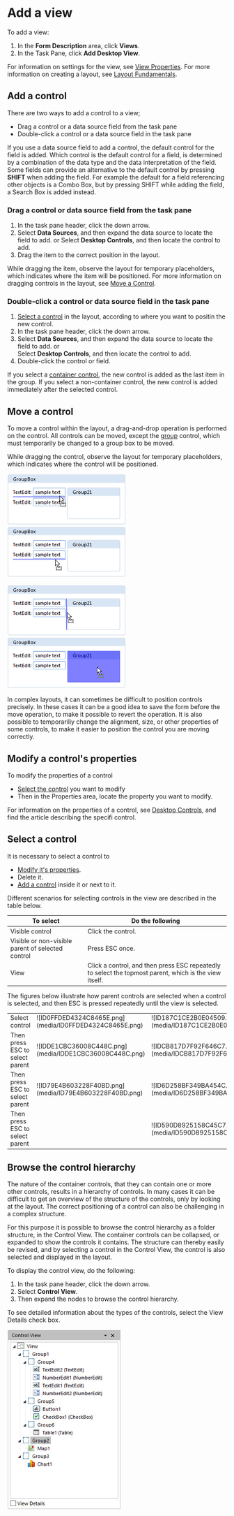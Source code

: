 # Add a view

To add a view:

1.  In the **Form Description** area, click **Views**.
2.  In the Task Pane, click **Add Desktop View**.

For information on settings for the view, see [View Properties](view-properties.md). For more information on creating a layout, see [Layout Fundamentals](view-layout-fundamentals.md).


## Add a control

There are two ways to add a control to a view;

*   Drag a control or a data source field from the task pane
*   Double-click a control or a data source field in the task pane

If you use a data source field to add a control, the default control for the field is added. Which control is the default control for a field, is determined by a combination of the data type and the data interpretation of the field. Some fields can provide an alternative to the default control by pressing **SHIFT** when adding the field. For example the default for a field referencing other objects is a Combo Box, but by pressing SHIFT while adding the field, a Search Box is added instead.

### Drag a control or data source field from the task pane

1.  In the task pane header, click the down arrow.
2.  Select **Data Sources**, and then expand the data source to locate the field to add.  or  Select **Desktop Controls**, and then locate the control to add.
3.  Drag the item to the correct position in the layout.

While dragging the item, observe the layout for temporary placeholders, which indicates where the item will be positioned. For more information on dragging controls in the layout, see [Move a Control](add-a-view.md).

### Double-click a control or data source field in the task pane

1.  [Select a control](add-a-view.md) in the layout, according to where you want to positin the new control.
2.  In the task pane header, click the down arrow.
3.  Select **Data Sources**, and then expand the data source to locate the field to add. or  
    Select **Desktop Controls**, and then locate the control to add.
4.  Double-click the control or field.

If you select a [container control](desktop-controls/containers/index.md), the new control is added as the last item in the group. If you select a non-container control, the new control is added immediately after the selected control.



## Move a control

To move a control within the layout, a drag-and-drop operation is performed on the control. All controls can be moved, except the [group](desktop-controls/containers/group.md) control, which must temporarily be changed to a group box to be moved.

While dragging the control, observe the layout for temporary placeholders, which indicates where the control will be positioned.

![ID61E57443C316486F.png](media/ID61E57443C316486F.png) ![IDA70555F4C42E4EEE.png](media/IDA70555F4C42E4EEE.png)

![IDB02DBA7AB3D943E4.png](media/IDB02DBA7AB3D943E4.png) ![ID5ABD3CDD7F82492A.png](media/ID5ABD3CDD7F82492A.png)

In complex layouts, it can sometimes be difficult to position controls precisely. In these cases it can be a good idea to save the form before the move operation, to make it possible to revert the operation. It is also possible to temporariliy change the alignment, size, or other properties of some controls, to make it easier to position the control you are moving correctly.



## Modify a control's properties <a name="modify-a-controls-properties"/>

To modify the properties of a control

*   [Select the control](add-a-view.md) you want to modify
*   Then in the Properties area, locate the property you want to modify.

For information on the properties of a control, see [Desktop Controls](desktop-controls/index.md), and find the article describing the specifi control.



## Select a control

It is necessary to select a control to

*   [Modify it's properties](add-a-view.md).
*   Delete it.
*   [Add a control](add-a-view.md) inside it or next to it.

Different scenarios for selecting controls in the view are described in the table below.

To select                                         | Do the following
--------------------------------------------------|-------------------------------
Visible control                                   | Click the control.
Visible or non-visible parent of selected control | Press ESC once.
View                                              | Click a control, and then press ESC repeatedly to select the topmost parent, which is the view itself.

The figures below illustrate how parent controls are selected when a control is selected, and then ESC is pressed repeatedly until the view is selected.

<table style="WIDTH: 100%">
<tbody>

<tr>
<td>
Select control
</td>
<td>
![ID0FFDED4324C8465E.png](media/ID0FFDED4324C8465E.png)
</td>
<td>
![ID187C1CE2B0E04509.png](media/ID187C1CE2B0E04509.png)
</td>
<td>
![IDD5AA27F28E8949BD.png](media/IDD5AA27F28E8949BD.png)
</td>
</tr>

<tr>
<td>
Then press ESC to select parent
</td>
<td>
![IDDE1CBC36008C448C.png](media/IDDE1CBC36008C448C.png)
</td>
<td>
![IDCB817D7F92F646C7.png](media/IDCB817D7F92F646C7.png)
</td>
<td>
![ID85C2D8AA55D14814.png](media/ID85C2D8AA55D14814.png)
</td>
</tr>

<tr>
<td>
Then press ESC to select parent
</td>
<td>
![ID79E4B603228F40BD.png](media/ID79E4B603228F40BD.png)
</td>
<td>
![ID6D258BF349BA454C.png](media/ID6D258BF349BA454C.png)
</td>
<td>
![ID3A514507A71843FB.png](media/ID3A514507A71843FB.png)
</td>
</tr>

<tr>
<td>
Then press ESC to select parent
</td>
<td>
</td>
<td>
![ID590D8925158C45C7.png](media/ID590D8925158C45C7.png)
</td>
<td>
![ID4034990F2E2647CD.png](media/ID4034990F2E2647CD.png)
</td>
</tr>

</tbody>
</table>



## Browse the control hierarchy

The nature of the container controls, that they can contain one or more other controls, results in a hierarchy of controls. In many cases it can be difficult to get an overview of the structure of the controls, only by looking at the layout. The correct positioning of a control can also be challenging in a complex structure.

For this purpose it is possible to browse the control hierarchy as a folder structure, in the Control View. The container controls can be collapsed, or expanded to show the controls it contains. The structure can thereby easily be revised, and by selecting a control in the Control View, the control is also selected and displayed in the layout.

To display the control view, do the following:

1.  In the task pane header, click the down arrow.
2.  Select **Control View**.
3.  Then expand the nodes to browse the control hierarchy.

To see detailed information about the types of the controls, select the View Details check box.

![ID7BA276DDC9EB4A98.jpg](media/ID7BA276DDC9EB4A98.jpg)

